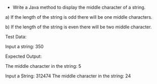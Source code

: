 * Write a Java method to display the middle character of a string.

a) If the length of the string is odd there will be one middle characters.

b) If the length of the string is even there will be two middle character.

Test Data:

Input a string: 350

Expected Output:

                                                                          
The middle character in the string: 5

Input a String: 312474
The middle character in the string: 24

